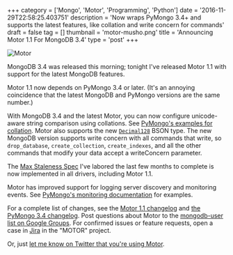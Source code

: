 +++
category = ['Mongo', 'Motor', 'Programming', 'Python']
date = '2016-11-29T22:58:25.403751'
description = 'Now wraps PyMongo 3.4+ and supports the latest features, like collation and write concern for commands'
draft = false
tag = []
thumbnail = 'motor-musho.png'
title = 'Announcing Motor 1.1 For MongoDB 3.4'
type = 'post'
+++

<p><img style="display:block; margin-left:auto; margin-right:auto;" src="motor-musho.png" alt="Motor" border="0" /></p>

MongoDB 3.4 was released this morning; tonight I've released Motor 1.1 with support for the latest MongoDB features.

Motor 1.1 now depends on PyMongo 3.4 or later. (It's an annoying coincidence that the latest MongoDB and PyMongo versions are the same number.)

With MongoDB 3.4 and the latest Motor, you can now configure unicode-aware string comparison using collations. See <a href="http://api.mongodb.org/python/3.4.0/examples/collations.html#collation-on-operation">PyMongo's examples for collation</a>.</li> Motor also supports the new <a href="http://api.mongodb.org/python/3.4.0/api/bson/decimal128.html#bson.decimal128.Decimal128"><code>Decimal128</code></a> BSON type. The new MongoDB version supports write concern with all commands that write, so `drop_database`, `create_collection`, `create_indexes`, and all the other commands that modify your data accept a writeConcern parameter.

The [Max Staleness Spec](https://github.com/mongodb/specifications/blob/master/source/max-staleness/max-staleness.rst) I've labored the last few months to complete is now implemented in all drivers, including Motor 1.1.

Motor has improved support for logging server discovery and monitoring events. See
<a href="http://api.mongodb.org/python/3.4.0/api/pymongo/monitoring.html#module-pymongo.monitoring">PyMongo's monitoring documentation</a> for examples.

For a complete list of changes, see the [Motor 1.1 changelog](http://motor.readthedocs.io/en/stable/changelog.html) and [the PyMongo 3.4 changelog](http://api.mongodb.com/python/current/changelog.html). Post questions about Motor to the
<a class="reference external" href="https://groups.google.com/forum/?fromgroups#!forum/mongodb-user">mongodb-user list on Google Groups</a>.
For confirmed issues or feature requests, open a case in
<a class="reference external" href="http://jira.mongodb.org">Jira</a> in the "MOTOR" project.

Or, just <a href="https://twitter.com/jessejiryudavis">let me know on Twitter that you're using Motor</a>.
